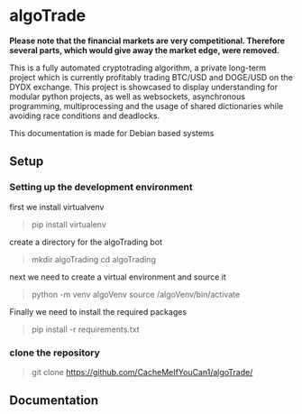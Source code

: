# algoTrade


<p><strong>Please note that the financial markets are very competitional. Therefore several parts, which would give away the market edge, were removed.</strong></p>


This is a fully automated cryptotrading algorithm, a private long-term project which is currently profitably trading BTC/USD and DOGE/USD on the DYDX exchange. This project is showcased to display understanding for modular python projects, as well as websockets, asynchronous programming, multiprocessing and the usage of shared dictionaries while avoiding race conditions and deadlocks. 

This documentation is made for Debian based systems

## Setup

### Setting up the development environment

first we install virtualvenv

> pip install virtualenv

create a directory for the algoTrading bot

> mkdir algoTrading
> cd algoTrading

next we need to create a virtual environment and source it

> python -m venv algoVenv
> source /algoVenv/bin/activate

Finally we need to install the required packages

> pip install -r requirements.txt


### clone the repository 

> git clone https://github.com/CacheMeIfYouCan1/algoTrade/


## Documentation

###


